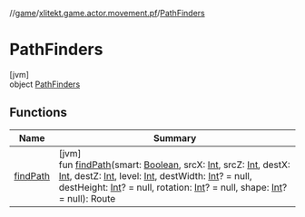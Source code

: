 //[game](../../../index.md)/[xlitekt.game.actor.movement.pf](../index.md)/[PathFinders](index.md)

# PathFinders

[jvm]\
object [PathFinders](index.md)

## Functions

| Name | Summary |
|---|---|
| [findPath](find-path.md) | [jvm]<br>fun [findPath](find-path.md)(smart: [Boolean](https://kotlinlang.org/api/latest/jvm/stdlib/kotlin/-boolean/index.html), srcX: [Int](https://kotlinlang.org/api/latest/jvm/stdlib/kotlin/-int/index.html), srcZ: [Int](https://kotlinlang.org/api/latest/jvm/stdlib/kotlin/-int/index.html), destX: [Int](https://kotlinlang.org/api/latest/jvm/stdlib/kotlin/-int/index.html), destZ: [Int](https://kotlinlang.org/api/latest/jvm/stdlib/kotlin/-int/index.html), level: [Int](https://kotlinlang.org/api/latest/jvm/stdlib/kotlin/-int/index.html), destWidth: [Int](https://kotlinlang.org/api/latest/jvm/stdlib/kotlin/-int/index.html)? = null, destHeight: [Int](https://kotlinlang.org/api/latest/jvm/stdlib/kotlin/-int/index.html)? = null, rotation: [Int](https://kotlinlang.org/api/latest/jvm/stdlib/kotlin/-int/index.html)? = null, shape: [Int](https://kotlinlang.org/api/latest/jvm/stdlib/kotlin/-int/index.html)? = null): Route |
